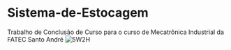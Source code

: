 # Sistema-de-Estocagem
Trabalho de Conclusão de Curso  para o curso de Mecatrônica Industrial da FATEC Santo André
![5W2H](https://user-images.githubusercontent.com/56161566/67612695-1103a380-f77b-11e9-9978-167dfc1112b3.png)
